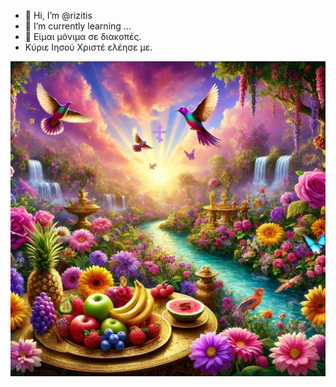 - 👋 Hi, I’m @rizitis
- 🌱 I’m currently learning ...
- 🏡 Είμαι μόνιμα σε διακοπές.
- Κύριε Ιησού Χριστέ ελέησε με.

![Paradeisos](./Paradeisos.webp)


